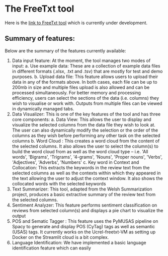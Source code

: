 # The FreeTxt tool
Here is the [link to FreeTxt tool](https://ucrel-welsh-freetxt-app-app-q21p7a.streamlitapp.com/) which is currently under development. 

## Summary of features:
Below are the summary of the features currently available:
1.	Data input feature: At the moment, the tool manages two modes of input: 
a.	Use example data: These are a collection of example data files in different formats (.xlsx, .txt and .tsv) that are mostly for test and demo purposes.
b.	Upload data file: This feature allows users to upload their data in any of the formats above.
In both cases, each file can be up to 200mb in size and multiple files upload is also allowed and can be processed simultaneously. For better memory and processing efficiency, users can select the sections of the data (i.e. columns) they wish to visualise or work with. Outputs from multiple files can be viewed in dynamically managed tabs.
2.	Data Visualizer: This is one of the key features of the tool and has three core components:
a.	Data View:  This allows the user to display and visualize the selected columns from the data file they wish to look at. The user can also dynamically modify the selection or the order of the columns as they wish before performing any other task on the selected columns
b.	Word Cloud : This creates a word cloud from the content of the selected columns. It also allows the user to select the column(s) to build the word cloud from as well as the word cloud type – i.e. 'All words', 'Bigrams', 'Trigrams', '4-grams', 'Nouns', 'Proper nouns', 'Verbs', 'Adjectives', 'Adverbs', 'Numbers' 
c.	Key word in Context and Collocation: This extracts the keywords in the review text from the selected columns as well as the contexts within which they appeared in the text allowing the user to adjust the context window. It also shows the collocated words with the selected keywords
3.	Text Summarizer: This tool, adapted from the Welsh Summarization project, produces a basic extractive summary of the review text from the selected columns.
4.	Sentiment Analyzer: This feature performs sentiment classification on reviews from selected column(s) and displays a pie chart to visualize the output 
5.	POS and Sematic Tagger : This feature uses the PyMUSAS pipeline on Spacy to generate and display POS (CyTag) tags as well as semantic (USAS) tags. It currently works on the Ucrel-freetxt-VM as setting up Docker on the Streamlit cloud is a bit complex.
6.	Language Identification: We have implemented a basic language identification feature which can easily 
